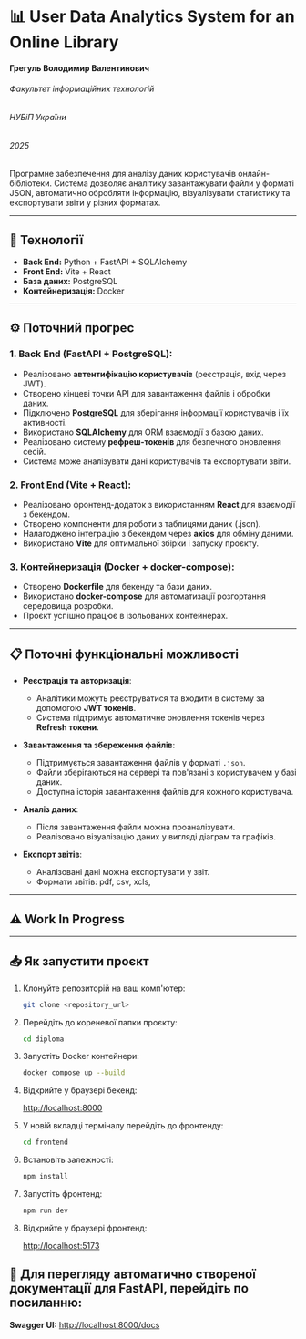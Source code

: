 # 📊 User Data Analytics System for an Online Library

#### Грегуль Володимир Валентинович  
###### Факультет інформаційних технологій  
###### НУБіП України  
###### 2025

Програмне забезпечення для аналізу даних користувачів онлайн-бібліотеки. Система дозволяє аналітику завантажувати файли у форматі JSON, автоматично обробляти інформацію, візуалізувати статистику та експортувати звіти у різних форматах.

---

## 🚀 Технології

- **Back End:** Python + FastAPI + SQLAlchemy
- **Front End:** Vite + React
- **База даних:** PostgreSQL
- **Контейнеризація:** Docker

---

## ⚙️ Поточний прогрес

### 1. **Back End** (FastAPI + PostgreSQL):
- Реалізовано **автентифікацію користувачів** (реєстрація, вхід через JWT).
- Створено кінцеві точки API для завантаження файлів і обробки даних.
- Підключено **PostgreSQL** для зберігання інформації користувачів і їх активності.
- Використано **SQLAlchemy** для ORM взаємодії з базою даних.
- Реалізовано систему **рефреш-токенів** для безпечного оновлення сесій.
- Система може аналізувати дані користувачів та експортувати звіти.

### 2. **Front End** (Vite + React):
- Реалізовано фронтенд-додаток з використанням **React** для взаємодії з бекендом.
- Створено компоненти для роботи з таблицями даних (.json).
- Налагоджено інтеграцію з бекендом через **axios** для обміну даними.
- Використано **Vite** для оптимальної збірки і запуску проєкту.

### 3. **Контейнеризація** (Docker + docker-compose):
- Створено **Dockerfile** для бекенду та бази даних.
- Використано **docker-compose** для автоматизації розгортання середовища розробки.
- Проєкт успішно працює в ізольованих контейнерах.

---

## 📋 Поточні функціональні можливості

- **Реєстрація та авторизація**:
  - Аналітики можуть реєструватися та входити в систему за допомогою **JWT токенів**.
  - Система підтримує автоматичне оновлення токенів через **Refresh токени**.

- **Завантаження та збереження файлів**:
  - Підтримується завантаження файлів у форматі `.json`.
  - Файли зберігаються на сервері та пов'язані з користувачем у базі даних.
  - Доступна історія завантаження файлів для кожного користувача.

- **Аналіз даних**:
  - Після завантаження файли можна проаналізувати.
  - Реалізовано візуалізацію даних у вигляді діаграм та графіків.

- **Експорт звітів**:
  - Аналізовані дані можна експортувати у звіт.
  - Формати звітів: pdf, csv, xcls, 

---

## ⚠️ Work In Progress
<!-- Документація буде доповнюватися в міру розвитку проєкту -->

---

## 📥 Як запустити проєкт

1. Клонуйте репозиторій на ваш комп'ютер:

   ```bash
   git clone <repository_url>
   ```

2. Перейдіть до кореневої папки проєкту:

   ```bash
   cd diploma
   ```

3. Запустіть Docker контейнери:

   ```bash
   docker compose up --build
   ```

4. Відкрийте у браузері бекенд:

    [http://localhost:8000](http://localhost:8000)

5. У новій вкладці терміналу перейдіть до фронтенду:

   ```bash
   cd frontend
   ```

6. Встановіть залежності:

   ```bash
   npm install
   ```

7. Запустіть фронтенд:

   ```bash
   npm run dev
   ```

8. Відкрийте у браузері фронтенд:

   [http://localhost:5173](http://localhost:5173)

## 📄 Для перегляду автоматично створеної документації для FastAPI, перейдіть по посиланню:

 **Swagger UI:** [http://localhost:8000/docs](http://localhost:8000/docs)
